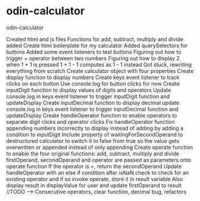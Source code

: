 # odin-calculator

odin-calculator

Created html and js files
Functions for add, subtract, multiply and divide added
Create html boilerplate for my calculator
Added querySelectors for buttons
Added some event listeners to test buttons
Figuring out how to trigger + operator between two numbers
Figuring out how to display 2 when 1 + 1 is pressed
1 + 1 - 1 computes as 1 - 1 instead
Got stuck, rewriting everything from scratch
Create calculator object with four properties
Create display function to display numbers
Create keys event listener to track clicks on each button
Use console.log for button clicks for now
Create inputDigit function to display values of digits and operators
Update console.log in keys event listener to trigger inputDigit function and updateDisplay
Create inputDecimal function to display decimal
update console.log in keys event listener to trigger inputDecimal function and updateDisplay
Create handleOperator function to enable operators to separate digit clicks and operator clicks
Fix handleOperator function appending numbers incorrectly to display instead of adding by adding a condition to inputDigit
Include property of waitingForSecondOperand to destructured calculator to switch it to false from true so the value gets overwritten or appended instead of only appending
Create operate function to enable the four original functions: add, subtract, multiply and divide
firstOperand, secondOperand and operator are passed as parameters onto operate function
If the operator is =, return the secondOperand
Update handleOperator with an else if condition after isNaN check to check for an existing operator and if so invoke operate, store it in result variable
Also display result in displayValue for user and update firstOperand to result
//TODO --> Consecutive operators, clear function, decimal bug, refactors
